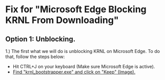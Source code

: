 # Fix for "Microsoft Edge Blocking KRNL From Downloading"
## Option 1: Unblocking.
1.) The first what we will do is unblocking KRNL on Microsoft Edge. To do that, follow the steps below:
* Hit CTRL+J on your keyboard (Make sure Microsoft Edge is active).
* [Find "krnl_bootstrapper.exe" and click on "Keep" (Image).](https://cdn.discordapp.com/attachments/1053725471688368179/1099068426493890680/fTLagicjMD.png)
